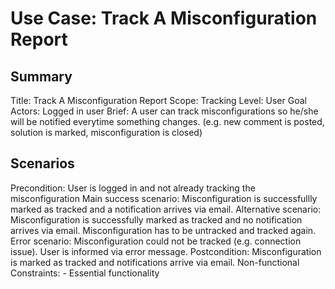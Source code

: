 # Use Case: Track A Misconfiguration Report

## Summary

Title: Track A Misconfiguration Report
Scope: Tracking
Level: User Goal
Actors: Logged in user
Brief: A user can track misconfigurations so he/she will be notified everytime something changes. (e.g. new comment is posted, solution is marked, misconfiguration is closed)

## Scenarios

Precondition: User is logged in and not already tracking the misconfiguration
Main success scenario: Misconfiguration is successfullly marked as tracked and a notification arrives via email.
Alternative scenario: Misconfiguration is successfully marked as tracked and no notification arrives via email. Misconfiguration has to be untracked and tracked again.
Error scenario: Misconfiguration could not be tracked (e.g. connection issue). User is informed via error message.
Postcondition: Misconfiguration is marked as tracked and notifications arrive via email.
Non-functional Constraints:
	- Essential functionality
